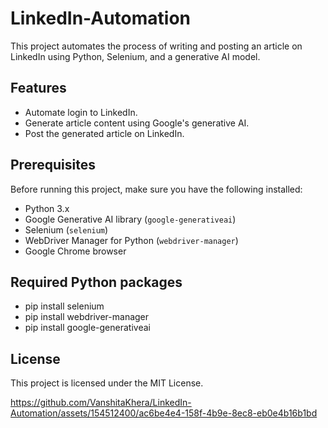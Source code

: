 # LinkedIn-Automation

This project automates the process of writing and posting an article on LinkedIn using Python, Selenium, and a generative AI model.

## Features

- Automate login to LinkedIn.
- Generate article content using Google's generative AI.
- Post the generated article on LinkedIn.

## Prerequisites

Before running this project, make sure you have the following installed:

- Python 3.x
- Google Generative AI library (`google-generativeai`)
- Selenium (`selenium`)
- WebDriver Manager for Python (`webdriver-manager`)
- Google Chrome browser

## Required Python packages
- pip install selenium
- pip install webdriver-manager
- pip install google-generativeai

## License
This project is licensed under the MIT License.


https://github.com/VanshitaKhera/LinkedIn-Automation/assets/154512400/ac6be4e4-158f-4b9e-8ec8-eb0e4b16b1bd



